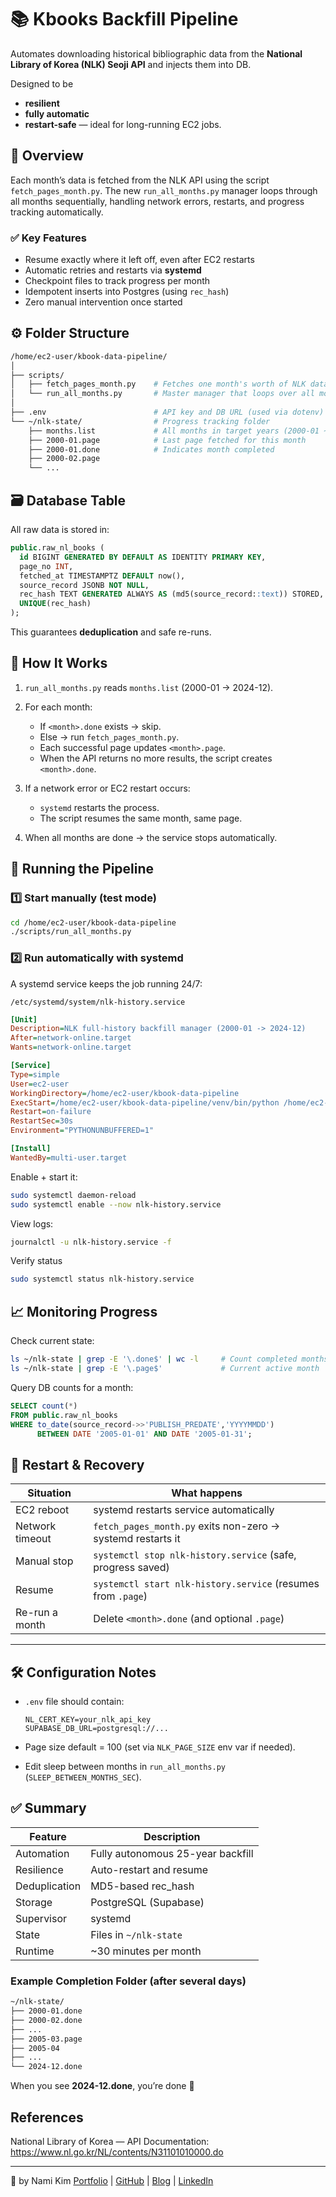# 📚 Kbooks Backfill Pipeline

Automates downloading historical bibliographic data from the **National Library of Korea (NLK) Seoji API** and injects them into DB.  

Designed to be 
- **resilient**
-  **fully automatic**
-  **restart-safe** — ideal for long-running EC2 jobs.

## 🧠 Overview

Each month’s data is fetched from the NLK API using the script `fetch_pages_month.py`.
The new `run_all_months.py` manager loops through all months sequentially,
handling network errors, restarts, and progress tracking automatically.

### ✅ Key Features

* Resume exactly where it left off, even after EC2 restarts
* Automatic retries and restarts via **systemd**
* Checkpoint files to track progress per month
* Idempotent inserts into Postgres (using `rec_hash`)
* Zero manual intervention once started

## ⚙️ Folder Structure

```bash
/home/ec2-user/kbook-data-pipeline/
│
├── scripts/
│   ├── fetch_pages_month.py    # Fetches one month's worth of NLK data
│   └── run_all_months.py       # Master manager that loops over all months
│
├── .env                        # API key and DB URL (used via dotenv)
└── ~/nlk-state/                # Progress tracking folder
    ├── months.list             # All months in target years (2000-01 ~ 2024-12)
    ├── 2000-01.page            # Last page fetched for this month
    ├── 2000-01.done            # Indicates month completed
    ├── 2000-02.page
    └── ...
```


## 🗃️ Database Table

All raw data is stored in:

```sql
public.raw_nl_books (
  id BIGINT GENERATED BY DEFAULT AS IDENTITY PRIMARY KEY,
  page_no INT,
  fetched_at TIMESTAMPTZ DEFAULT now(),
  source_record JSONB NOT NULL,
  rec_hash TEXT GENERATED ALWAYS AS (md5(source_record::text)) STORED,
  UNIQUE(rec_hash)
);
```

This guarantees **deduplication** and safe re-runs.


## 🚀 How It Works

1. `run_all_months.py` reads `months.list` (2000-01 → 2024-12).
2. For each month:

   * If `<month>.done` exists → skip.
   * Else → run `fetch_pages_month.py`.
   * Each successful page updates `<month>.page`.
   * When the API returns no more results, the script creates `<month>.done`.
3. If a network error or EC2 restart occurs:

   * `systemd` restarts the process.
   * The script resumes the same month, same page.
4. When all months are done → the service stops automatically.


## 🔧 Running the Pipeline

### 1️⃣ Start manually (test mode)

```bash
cd /home/ec2-user/kbook-data-pipeline
./scripts/run_all_months.py
```

### 2️⃣ Run automatically with systemd

A systemd service keeps the job running 24/7:

`/etc/systemd/system/nlk-history.service`

```ini
[Unit]
Description=NLK full-history backfill manager (2000-01 -> 2024-12)
After=network-online.target
Wants=network-online.target

[Service]
Type=simple
User=ec2-user
WorkingDirectory=/home/ec2-user/kbook-data-pipeline
ExecStart=/home/ec2-user/kbook-data-pipeline/venv/bin/python /home/ec2-user/kbook-data-pipeline/scripts/run_all_months.py
Restart=on-failure
RestartSec=30s
Environment="PYTHONUNBUFFERED=1"

[Install]
WantedBy=multi-user.target
```

Enable + start it:

```bash
sudo systemctl daemon-reload
sudo systemctl enable --now nlk-history.service
```

View logs:

```bash
journalctl -u nlk-history.service -f
```

Verify status 
```bash
sudo systemctl status nlk-history.service
```


## 📈 Monitoring Progress

Check current state:

```bash
ls ~/nlk-state | grep -E '\.done$' | wc -l     # Count completed months
ls ~/nlk-state | grep -E '\.page$'             # Current active month
```

Query DB counts for a month:

```sql
SELECT count(*) 
FROM public.raw_nl_books
WHERE to_date(source_record->>'PUBLISH_PREDATE','YYYYMMDD')
      BETWEEN DATE '2005-01-01' AND DATE '2005-01-31';
```


## 🧩 Restart & Recovery

| Situation       | What happens                                                 |
| --------------- | ------------------------------------------------------------ |
| EC2 reboot      | systemd restarts service automatically                       |
| Network timeout | `fetch_pages_month.py` exits non-zero → systemd restarts it  |
| Manual stop     | `systemctl stop nlk-history.service` (safe, progress saved)  |
| Resume          | `systemctl start nlk-history.service` (resumes from `.page`) |
| Re-run a month  | Delete `<month>.done` (and optional `.page`)                 |

---

## 🛠️ Configuration Notes

* `.env` file should contain:

  ```
  NL_CERT_KEY=your_nlk_api_key
  SUPABASE_DB_URL=postgresql://...
  ```
* Page size default = 100 (set via `NLK_PAGE_SIZE` env var if needed).
* Edit sleep between months in `run_all_months.py` (`SLEEP_BETWEEN_MONTHS_SEC`).


## ✅ Summary

| Feature       | Description                       |
| ------------- | --------------------------------- |
| Automation    | Fully autonomous 25-year backfill |
| Resilience    | Auto-restart and resume           |
| Deduplication | MD5-based rec_hash                |
| Storage       | PostgreSQL (Supabase)             |
| Supervisor    | systemd                           |
| State         | Files in `~/nlk-state`            |
| Runtime       | ~30 minutes per month             |


### Example Completion Folder (after several days)

```bash
~/nlk-state/
├── 2000-01.done
├── 2000-02.done
├── ...
├── 2005-03.page    
├── 2005-04
├── ...
└── 2024-12.done
```

When you see **2024-12.done**, you’re done 🎉

##  References
National Library of Korea — API Documentation: https://www.nl.go.kr/NL/contents/N31101010000.do

---
💫 by Nami Kim
[Portfolio](https://namikimlab.github.io/) | [GitHub](https://github.com/namikimlab) | [Blog](https://namixkim.com) | [LinkedIn](https://linkedin.com/in/namixkim)